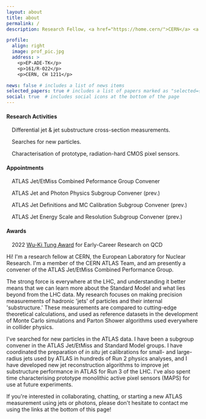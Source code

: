 ```yaml
---
layout: about
title: about
permalink: /
description: Research Fellow, <a href="https://home.cern/">CERN</a> <a href="https://atlas.cern/">ATLAS</a> Team. <a href="https://mleblanc.web.cern.ch/MLB_CV.pdf"><i>Curriculum vitae</i></a>.

profile:
  align: right
  image: prof_pic.jpg
  address: >
    <p>EP-ADE-TK</p>
    <p>161/R-022</p>
    <p>CERN, CH 1211</p>

news: false # includes a list of news items
selected_papers: true # includes a list of papers marked as "selected={true}"
social: true  # includes social icons at the bottom of the page
---
```


<h4>Research Activities</h4>
<i class="fas fa-microscope"></i>&#8195;Differential jet & jet substructure cross-section measurements.

<i class="fas fa-search"></i>&#8195;Searches for new particles.

<i class="fas fa-microchip"></i>&#8195;Characterisation of prototype, radiation-hard CMOS pixel sensors.

<h4>Appointments</h4>

<i class="fas fa-project-diagram"></i>&#8195;ATLAS Jet/EtMiss Combined Peformance Group Convener

<i class="fas fa-lightbulb"></i>&#8195;ATLAS Jet and Photon Physics Subgroup Convener (prev.)

<i class="far fa-paper-plane"></i>&#8195;ATLAS Jet Definitions and MC Calibration Subgroup Convener (prev.)

<i class="fas fa-ruler-combined"></i>&#8195;ATLAS Jet Energy Scale and Resolution Subgroup Convener (prev.)

<h4> Awards </h4>

<i class="fas fa-award"></i>&#8195;2022	<a href="https://cteq.gitlab.io/post/">Wu-Ki Tung Award</a> for Early-Career Research on QCD

<p>Hi! I'm a research fellow at CERN, the European Laboratory for Nuclear Research. I'm a member of the CERN ATLAS Team, and am presently a convener of the ATLAS Jet/EtMiss Combined Performance Group.</p>

<p>The strong force is everywhere at the LHC, and understanding it better means that we can learn more about the Standard Model and what lies beyond from the LHC data. My research focuses on making precision measurements of hadronic 'jets' of particles and their internal 'substructure.' These measurements are compared to cutting-edge theoretical calculations, and used as reference datasets in the development of Monte Carlo simulations and Parton Shower algorithms used everywhere in collider physics.</p>

<p>I've searched for new particles in the ATLAS data. I have been a subgroup convener in the ATLAS Jet/EtMiss and Standard Model groups. I have coordinated the preparation of <i>in situ</i> jet calibrations for small- and large-radius jets used by ATLAS in hundreds of Run 2 physics analyses, and I have developed new jet reconstruction algorithms to improve jet substructure performance in ATLAS for Run 3 of the LHC. I've also spent time characterising prototype monolithic active pixel sensors (MAPS) for use at future experiments.</p>

<p>If you're interested in collaborating, chatting, or starting a new ATLAS measurement using jets or photons, please don't hesitate to contact me using the links at the bottom of this page!</p>
